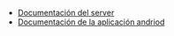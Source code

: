 * [Documentación del server](server/README.md)
* [Documentación de la aplicación andriod](calificator/README.md)